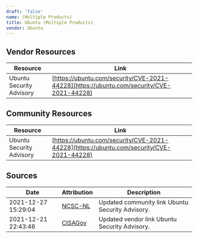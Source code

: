 ```yaml
---
draft: 'false'
name: (Multiple Products)
title: Ubuntu (Multiple Products)
vendor: Ubuntu
---
```


## Vendor Resources
| Resource | Link |
| --- | --- |
| Ubuntu Security Advisory | [https://ubuntu.com/security/CVE-2021-44228](https://ubuntu.com/security/CVE-2021-44228) |

## Community Resources
| Resource | Link |
| --- | --- |
| Ubuntu Security Advisory | [https://ubuntu.com/security/CVE-2021-44228](https://ubuntu.com/security/CVE-2021-44228) |


## Sources
| Date | Attribution | Description |
| --- | --- | --- |
| 2021-12-27 15:29:04 | [NCSC-NL](https://github.com/NCSC-NL/log4shell/blob/main/software/README.md) | Updated community link Ubuntu Security Advisory.  |
| 2021-12-21 22:43:46 | [CISAGov](https://raw.githubusercontent.com/cisagov/log4j-affected-db/develop/README.md) | Updated vendor link Ubuntu Security Advisory.  |
